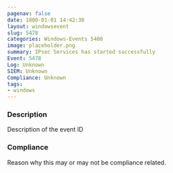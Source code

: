 ```yaml
---
pagenav: false
date: 1800-01-01 14:42:38
layout: windowsevent
slug: 5478
categories: Windows-Events 5400
image: placeholder.png
summary: IPsec Services has started successfully
Event: 5478
Log: Unknown
SIEM: Unknown
Compliance: Unknown
tags:
- windows
---
```


### Description

Description of the event ID

### Compliance

Reason why this may or may not be compliance related.
